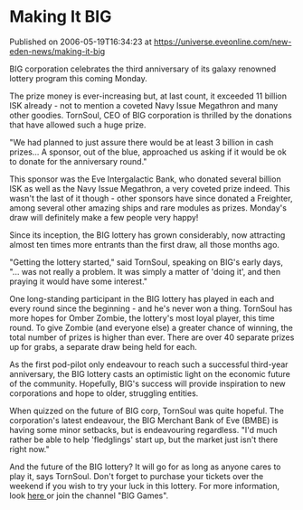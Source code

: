 # Making It BIG
Published on 2006-05-19T16:34:23 at https://universe.eveonline.com/new-eden-news/making-it-big

BIG corporation celebrates the third anniversary of its galaxy renowned lottery program this coming Monday. 

The prize money is ever-increasing but, at last count, it exceeded 11 billion ISK already - not to mention a coveted Navy Issue Megathron and many other goodies. TornSoul, CEO of BIG corporation is thrilled by the donations that have allowed such a huge prize. 

"We had planned to just assure there would be at least 3 billion in cash prizes... A sponsor, out of the blue, approached us asking if it would be ok to donate for the anniversary round." 

This sponsor was the Eve Intergalactic Bank, who donated several billion ISK as well as the Navy Issue Megathron, a very coveted prize indeed. This wasn't the last of it though - other sponsors have since donated a Freighter, among several other amazing ships and rare modules as prizes. Monday's draw will definitely make a few people very happy! 

Since its inception, the BIG lottery has grown considerably, now attracting almost ten times more entrants than the first draw, all those months ago. 

"Getting the lottery started," said TornSoul, speaking on BIG's early days, "... was not really a problem. It was simply a matter of 'doing it', and then praying it would have some interest." 

One long-standing participant in the BIG lottery has played in each and every round since the beginning - and he's never won a thing. TornSoul has more hopes for Omber Zombie, the lottery's most loyal player, this time round. To give Zombie (and everyone else) a greater chance of winning, the total number of prizes is higher than ever. There are over 40 separate prizes up for grabs, a separate draw being held for each. 

As the first pod-pilot only endeavour to reach such a successful third-year anniversary, the BIG lottery casts an optimistic light on the economic future of the community. Hopefully, BIG's success will provide inspiration to new corporations and hope to older, struggling entities. 

When quizzed on the future of BIG corp, TornSoul was quite hopeful. The corporation's latest endeavour, the BIG Merchant Bank of Eve (BMBE) is having some minor setbacks, but is endeavouring regardless. "I'd much rather be able to help 'fledglings' start up, but the market just isn't there right now." 

And the future of the BIG lottery? It will go for as long as anyone cares to play it, says TornSoul. Don't forget to purchase your tickets over the weekend if you wish to try your luck in this lottery. For more information, look [ here ](http://myeve.eve-online.com/ingameboard.asp?a=topic&threadID=335315) or join the channel "BIG Games".
